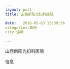 ```yaml
--- 
layout: post 
title: 山西新阳光妇科医院

date:   2016-05-03 13:39:56 
categories:其他  
city:运城
  
--- 
```

   
山西新阳光妇科医院

信息

